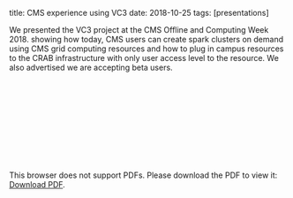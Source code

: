 title: CMS experience using VC3
date: 2018-10-25
tags: [presentations]

We presented the VC3 project at the CMS Offline and Computing Week 2018.
showing how today, CMS users can create spark clusters on demand using
CMS grid computing resources and how to plug in campus resources to 
the CRAB infrastructure with only user access level to the resource.
We also advertised we are accepting beta users.

<object data="https://github.com/vc3-project/vc3-flatpages/blob/master/images/2018-10-25-cmsocweek/2018-10-25-cmsocweek.pdf" type="application/pdf" width="100%" height="100%">
    <embed src="https://github.com/vc3-project/vc3-flatpages/blob/master/images/2018-10-25-cmsocweek/2018-10-25-cmsocweek.pdf">
        <p>This browser does not support PDFs. Please download the PDF to view it: <a href="https://github.com/vc3-project/vc3-flatpages/blob/master/images/2018-10-25-cmsocweek/2018-10-25-cmsocweek.pdf">Download PDF</a>.</p>
    </embed>
</object>
